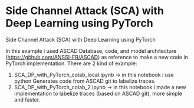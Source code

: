# Side Channel Attack (SCA) with Deep Learning using PyTorch
Side Channel Attack (SCA) with Deep Learning using PyTorch

In this example i used ASCAD Database, code, and model architecture (https://github.com/ANSSI-FR/ASCAD) as reference to make a new code in PyTorch implementation. There are 2 kind of example:

1. SCA_DP_with_PyTorch_colab_local.ipynb -> in this notebook i use python Generates code from ASCAD git to labelize traces.
2. SCA_DP_with_PyTorch_colab_2.ipynb -> in this notebook i made a new implementation to labelize traces (based on ASCAD git), more simple and faster.
